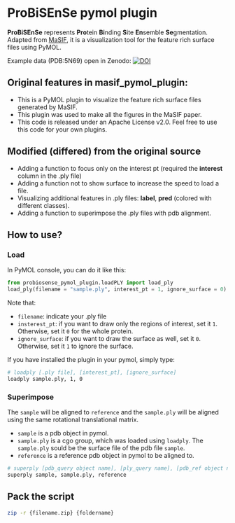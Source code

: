 # ProBiSEnSe pymol plugin
**ProBiSEnSe** represents **Pro**tein **Bi**nding **S**ite **En**semble **Se**gmentation.  
Adapted from [MaSIF](https://github.com/LPDI-EPFL/masif/tree/master/source/masif_pymol_plugin), it is a visualization tool for the feature rich surface files using PyMOL.

Example data (PDB:5N69) open in Zenodo: [![DOI](https://zenodo.org/badge/DOI/10.5281/zenodo.14950638.svg)](https://doi.org/10.5281/zenodo.14950638)


## Original features in masif_pymol_plugin:
* This is a PyMOL plugin to visualize the feature rich surface files generated by MaSIF. 
* This plugin was used to make all the figures in the MaSIF paper. 
* This code is released under an Apache License v2.0. Feel free to use this code for your own plugins.

## Modified (differed) from the original source
* Adding a function to focus only on the interest pt (required the **interest** column in the .ply file)  
* Adding a function not to show surface to increase the speed to load a file.  
* Visualizing additional features in .ply files: **label**, **pred** (colored with different classes).  
* Adding a function to superimpose the .ply files with pdb alignment.  


## How to use?
### Load
In PyMOL console, you can do it like this:
```python
from probiosense_pymol_plugin.loadPLY import load_ply
load_ply(filename = "sample.ply", interest_pt = 1, ignore_surface = 0)
```
Note that:
* `filename`: indicate your .ply file
* `insterest_pt`: if you want to draw only the regions of interest, set it `1`. Otherwise, set it `0` for the whole protein.
* `ignore_surface`: if you want to draw the surface as well, set it `0`. Otherwise, set it `1` to ignore the surface.

If you have installed the plugin in your pymol, simply type:
```bash
# loadply [.ply file], [interest_pt], [ignore_surface]
loadply sample.ply, 1, 0
```

### Superimpose
The `sample` will be aligned to `reference` and the `sample.ply` will be aligned using the same rotational translational matrix.  
* `sample` is a pdb object in pymol.
* `sample.ply` is a cgo group, which was loaded using `loadply`. The `sample.ply` sould be the surface file of the pdb file `sample`.  
*  `reference` is a reference pdb object in pymol to be aligned to.

```bash
# superply [pdb_query object name], [ply_query name], [pdb_ref object name]
superply sample, sample.ply, reference
```

## Pack the script
```bash
zip -r {filename.zip} {foldername}
```
